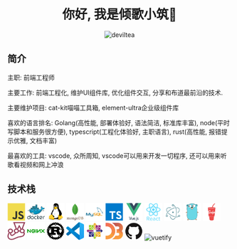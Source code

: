 <h1 align="center"> 你好, 我是倾歌小筑💞️ </h1>
<p align="center"> <img src="https://komarev.com/ghpvc/?username=wenhongjie&label=Profile%20views&color=0e75b6&style=flat" alt="deviltea" /> </p>

## 简介
主职: 前端工程师  

主要工作: 前端工程化, 维护UI组件库, 优化组件交互, 分享和布道最前沿的技术.

主要维护项目: cat-kit喵喵工具箱, element-ultra企业级组件库

喜欢的语言排名: Golang(高性能, 部署体验好, 语法简洁, 标准库丰富), node(平时写脚本和服务很方便), typescript(工程化体验好, 主职语言), rust(高性能, 报错提示优雅, 文档丰富)

最喜欢的工具: vscode, 众所周知, vscode可以用来开发一切程序, 还可以用来听歌看视频和网上冲浪

## 技术栈

<p>
 <img src="https://raw.githubusercontent.com/devicons/devicon/master/icons/javascript/javascript-original.svg" alt="javascript" width="40" height="40"/> 
 <img src="https://raw.githubusercontent.com/devicons/devicon/master/icons/docker/docker-original-wordmark.svg" alt="docker" width="40" height="40"/>
 <img src="https://raw.githubusercontent.com/devicons/devicon/master/icons/linux/linux-original.svg" alt="linux" width="40" height="40"/> 
 <img src="https://raw.githubusercontent.com/devicons/devicon/master/icons/mongodb/mongodb-original-wordmark.svg" alt="mongodb" width="40" height="40"/>
 <img src="https://raw.githubusercontent.com/devicons/devicon/master/icons/mysql/mysql-original-wordmark.svg" alt="mysql" width="40" height="40"/>
 <img src="https://raw.githubusercontent.com/devicons/devicon/master/icons/typescript/typescript-original.svg" alt="typescript" width="40" height="40"/> 
 <img src="https://raw.githubusercontent.com/devicons/devicon/master/icons/vuejs/vuejs-original-wordmark.svg" alt="vuejs" width="40" height="40"/>
 <img src="https://raw.githubusercontent.com/devicons/devicon/master/icons/react/react-original-wordmark.svg" alt="vuejs" width="40" height="40"/>
 <img src="https://raw.githubusercontent.com/devicons/devicon/master/icons/electron/electron-original.svg" alt="vuejs" width="40" height="40"/>
 <img src="https://raw.githubusercontent.com/devicons/devicon/master/icons/go/go-original.svg" alt="vuejs" width="40" height="40"/>
 <img src="https://raw.githubusercontent.com/devicons/devicon/master/icons/gulp/gulp-plain.svg" alt="vuejs" width="40" height="40"/>
 <img src="https://raw.githubusercontent.com/devicons/devicon/master/icons/jest/jest-plain.svg" alt="vuejs" width="40" height="40"/>
 <img src="https://raw.githubusercontent.com/devicons/devicon/master/icons/nginx/nginx-original.svg" alt="vuejs" width="40" height="40"/>
 <img src="https://raw.githubusercontent.com/devicons/devicon/master/icons/rust/rust-plain.svg" alt="vuejs" width="40" height="40"/>
 <img src="https://raw.githubusercontent.com/devicons/devicon/master/icons/vscode/vscode-original.svg" alt="vuejs" width="40" height="40"/>
 <img src="https://raw.githubusercontent.com/devicons/devicon/master/icons/centos/centos-original.svg" alt="vuejs" width="40" height="40"/>
 <img src="https://raw.githubusercontent.com/devicons/devicon/master/icons/d3js/d3js-original.svg" alt="vuejs" width="40" height="40"/>
 <img src="https://raw.githubusercontent.com/devicons/devicon/master/icons/github/github-original.svg" alt="vuejs" width="40" height="40"/>
 <img src="https://bestofjs.org/logos/vuetify.svg" alt="vuetify" width="40" height="40"/> 
</p>
